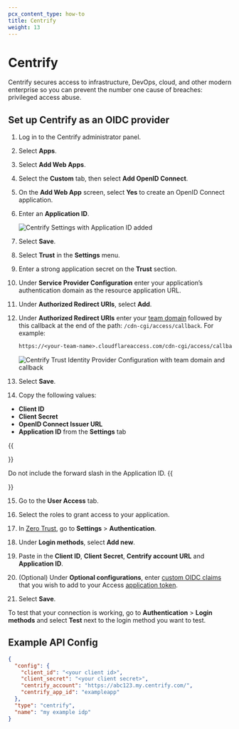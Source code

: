 ```yaml
---
pcx_content_type: how-to
title: Centrify
weight: 13
---
```


# Centrify

Centrify secures access to infrastructure, DevOps, cloud, and other modern enterprise so you can prevent the number one cause of breaches: privileged access abuse.

## Set up Centrify as an OIDC provider

1. Log in to the Centrify administrator panel.

2. Select **Apps**.

3. Select **Add Web Apps**.

4. Select the **Custom** tab, then select **Add OpenID Connect**.

5. On the **Add Web App** screen, select **Yes** to create an OpenID Connect application.

6. Enter an **Application ID**.

    ![Centrify Settings with Application ID added](/images/cloudflare-one/identity/centrify/centrify-4.png)

7. Select **Save**.

8. Select **Trust** in the **Settings** menu.

9. Enter a strong application secret on the **Trust** section.

10. Under **Service Provider Configuration** enter your application’s authentication domain as the resource application URL.

11. Under **Authorized Redirect URIs**, select **Add**.

12. Under **Authorized Redirect URIs** enter your [team domain](/cloudflare-one/glossary/#team-domain) followed by this callback at the end of the path: `/cdn-cgi/access/callback`. For example:

    ```txt
    https://<your-team-name>.cloudflareaccess.com/cdn-cgi/access/callback
    ```

    ![Centrify Trust Identity Provider Configuration with team domain and callback](/images/cloudflare-one/identity/centrify/centrify-6.png)

13. Select **Save**.

14. Copy the following values:
  - **Client ID**
  - **Client Secret**
  - **OpenID Connect Issuer URL**
  - **Application ID** from the **Settings** tab

  {{<Aside type="note">}}

  Do not include the forward slash in the Application ID.
  {{</Aside>}}

15. Go to the **User Access** tab.

16. Select the roles to grant access to your application.

17. In [Zero Trust](https://one.dash.cloudflare.com), go to **Settings** > **Authentication**.

18. Under **Login methods**, select **Add new**.

19. Paste in the **Client ID**, **Client Secret**, **Centrify account URL** and **Application ID**.

20. (Optional) Under **Optional configurations**, enter [custom OIDC claims](/cloudflare-one/identity/idp-integration/generic-oidc/#oidc-claims) that you wish to add to your Access [application token](/cloudflare-one/identity/authorization-cookie/application-token/).

21. Select **Save**.

To test that your connection is working, go to **Authentication** > **Login methods** and select **Test** next to the login method you want to test.

## **Example API Config**

```json
{
  "config": {
    "client_id": "<your client id>",
    "client_secret": "<your client secret>",
    "centrify_account": "https://abc123.my.centrify.com/",
    "centrify_app_id": "exampleapp"
  },
  "type": "centrify",
  "name": "my example idp"
}
```
